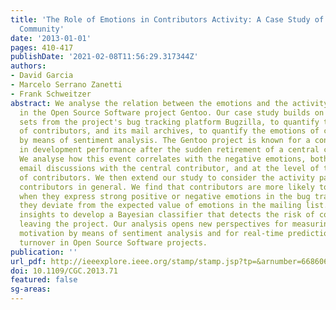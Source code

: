 ```yaml
---
title: 'The Role of Emotions in Contributors Activity: A Case Study of the Gentoo
  Community'
date: '2013-01-01'
pages: 410-417
publishDate: '2021-02-08T11:56:29.317344Z'
authors:
- David Garcia
- Marcelo Serrano Zanetti
- Frank Schweitzer
abstract: We analyse the relation between the emotions and the activity of contributors
  in the Open Source Software project Gentoo. Our case study builds on extensive data
  sets from the project's bug tracking platform Bugzilla, to quantify the activity
  of contributors, and its mail archives, to quantify the emotions of contributors
  by means of sentiment analysis. The Gentoo project is known for a considerable drop
  in development performance after the sudden retirement of a central contributor.
  We analyse how this event correlates with the negative emotions, both in bilateral
  email discussions with the central contributor, and at the level of the whole community
  of contributors. We then extend our study to consider the activity patters on Gentoo
  contributors in general. We find that contributors are more likely to become inactive
  when they express strong positive or negative emotions in the bug tracker, or when
  they deviate from the expected value of emotions in the mailing list. We use these
  insights to develop a Bayesian classifier that detects the risk of contributors
  leaving the project. Our analysis opens new perspectives for measuring online contributor
  motivation by means of sentiment analysis and for real-time predictions of contributor
  turnover in Open Source Software projects.
publication: ''
url_pdf: http://ieeexplore.ieee.org/stamp/stamp.jsp?tp=&arnumber=6686063
doi: 10.1109/CGC.2013.71
featured: false
sg-areas:
---
```

